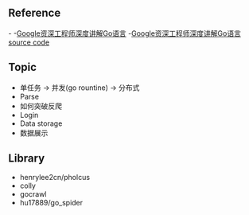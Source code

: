 ## Reference
-[](https://www.bilibili.com/video/av62451040?p=52)
-[Google资深工程师深度讲解Go语言](https://coding.imooc.com/class/180.html)
-[Google资深工程师深度讲解Go语言 source code](https://github.com/y13423685271/imooc-go)

## Topic
- 单任务 -> 并发(go rountine) -> 分布式
- Parse
- 如何突破反爬
- Login
- Data storage
- 数据展示

## Library
- henrylee2cn/pholcus
- colly
- gocrawl
- hu17889/go_spider
